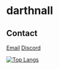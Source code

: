 # darthnall

## Contact
[Email](mailto:dev@darthnall.com)
[Discord](discordapp.com/users/206458758853951488)

[![Top Langs](https://github-readme-stats-git-masterrstaa-rickstaa.vercel.app/api/top-langs/?username=darthnall&theme=dracula)](https://github.com/anuraghazra/github-readme-stats)
